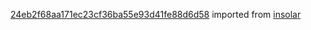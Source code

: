 [24eb2f68aa171ec23cf36ba55e93d41fe88d6d58](https://github.com/insolar/insolar/commit/24eb2f68aa171ec23cf36ba55e93d41fe88d6d58) imported from [insolar](https://github.com/insolar/insolar)
